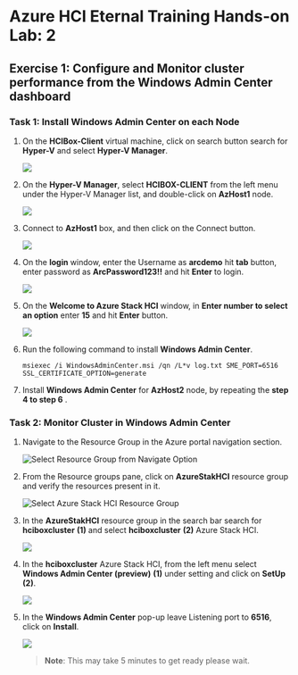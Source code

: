 # Azure HCI Eternal Training Hands-on Lab: 2

## Exercise 1: Configure and Monitor cluster performance from the Windows Admin Center dashboard

### Task 1: Install Windows Admin Center on each Node

1. On the **HCIBox-Client** virtual machine, click on search button search for **Hyper-V** and select **Hyper-V Manager**.

   ![](media/hol2-ex1-task1-step1.png)

2. On the **Hyper-V Manager**, select **HCIBOX-CLIENT** from the left menu under the Hyper-V Manager list, and  double-click on **AzHost1** node.

   ![](media/hol2-ex1-task1-step2.png)

3. Connect to **AzHost1** box, and then click on the Connect button.

   ![](media/hol2-ex1-task1-step3.png)

4. On the **login** window, enter the Username as **arcdemo** hit **tab** button, enter password as **ArcPassword123!!** and hit **Enter** to login. 

   ![](media/hol2-ex1-task1-step4.png)

5. On the **Welcome to Azure Stack HCI** window, in **Enter number to select an option** enter **15** and hit **Enter** button. 

   ![](media/hol2-ex1-task1-step5.png)

6. Run the following command to install **Windows Admin Center**.

   ```
   msiexec /i WindowsAdminCenter.msi /qn /L*v log.txt SME_PORT=6516 SSL_CERTIFICATE_OPTION=generate
   ```

7. Install **Windows Admin Center** for **AzHost2** node, by repeating the **step 4 to step 6** .

### Task 2: Monitor Cluster in Windows Admin Center

1. Navigate to the Resource Group in the Azure portal navigation section.

   ![](.././media/navigate-resource-group.png "Select Resource Group from Navigate Option")

2. From the Resource groups pane, click on **AzureStakHCI** resource group and verify the resources present in it.

   ![](media/azurestackhci-rg.png "Select Azure Stack HCI Resource Group")

3. In the  **AzureStakHCI** resource group in the search bar search for **hciboxcluster** **(1)** and select **hciboxcluster** **(2)** Azure Stack HCI.

   ![](media/selecth-ciboxcluster-hci.png)

4. In the **hciboxcluster** Azure Stack HCI, from the left menu select **Windows Admin Center (preview)** **(1)** under setting and click on **SetUp** **(2)**.

   ![](media/wac-setup.png)

5. In the **Windows Admin Center** pop-up leave Listening port to **6516**, click on **Install**. 

   ![](media/wac-install.png)

   > **Note**: This may take 5 minutes to get ready please wait.
